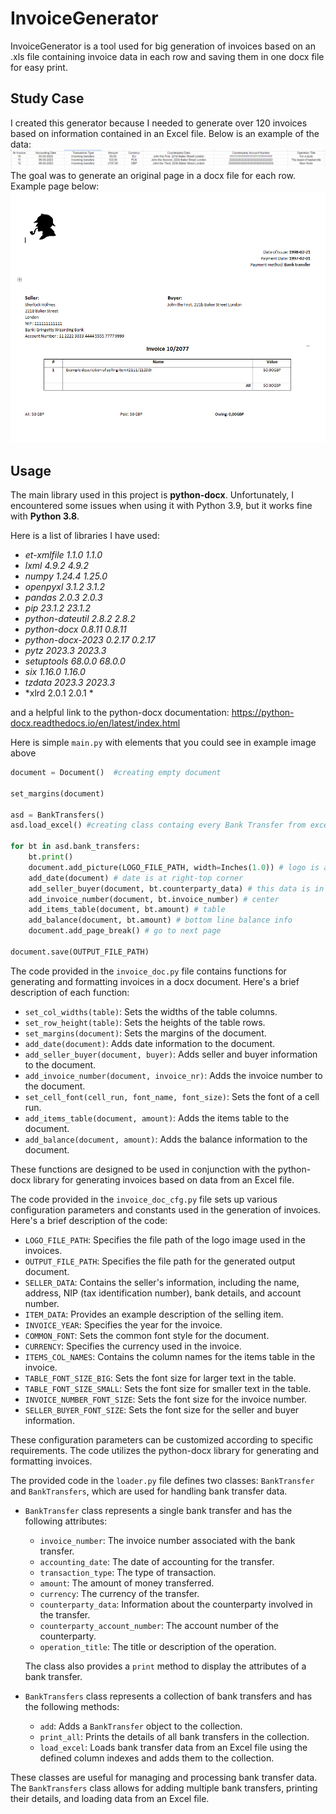 # InvoiceGenerator
InvoiceGenerator is a tool used for big generation of invoices based on an .xls file containing invoice data in each row and saving them in one docx file for easy print.

## Study Case
I created this generator because I needed to generate over 120 invoices based on information contained in an Excel file. Below is an example of the data:
![Excel Screenshot](readme_img/excel.png)
The goal was to generate an original page in a docx file for each row.
Example page below:
![Doc Screenshot](readme_img/doc.png)

## Usage
The main library used in this project is **python-docx**. Unfortunately, I encountered some issues when using it with Python 3.9, but it works fine with **Python 3.8**.

Here is a list of libraries I have used:
 - *et-xmlfile	1.1.0	1.1.0*
- *lxml	4.9.2	4.9.2*
- *numpy	1.24.4	1.25.0*
- *openpyxl	3.1.2	3.1.2*
- *pandas	2.0.3	2.0.3*
- *pip	23.1.2	23.1.2*
- *python-dateutil	2.8.2	2.8.2*
- *python-docx	0.8.11	0.8.11*
- *python-docx-2023	0.2.17	0.2.17*
- *pytz	2023.3	2023.3*
- *setuptools	68.0.0	68.0.0*
- *six	1.16.0	1.16.0*
- *tzdata	2023.3	2023.3*
- *xlrd	2.0.1	2.0.1 *

and a helpful link to the python-docx documentation:
https://python-docx.readthedocs.io/en/latest/index.html

Here is simple `main.py` with elements that you could see in example image above
```python 
document = Document()  #creating empty document

set_margins(document)

asd = BankTransfers() 
asd.load_excel() #creating class containg every Bank Transfer from excel file

for bt in asd.bank_transfers:
    bt.print()
    document.add_picture(LOGO_FILE_PATH, width=Inches(1.0)) # logo is at left-top corner
    add_date(document) # date is at right-top corner
    add_seller_buyer(document, bt.counterparty_data) # this data is in the middle
    add_invoice_number(document, bt.invoice_number) # center
    add_items_table(document, bt.amount) # table 
    add_balance(document, bt.amount) # bottom line balance info
    document.add_page_break() # go to next page

document.save(OUTPUT_FILE_PATH)
```

The code provided in the `invoice_doc.py` file contains functions for generating and formatting invoices in a docx document. Here's a brief description of each function:

- `set_col_widths(table)`: Sets the widths of the table columns.
- `set_row_height(table)`: Sets the heights of the table rows.
- `set_margins(document)`: Sets the margins of the document.
- `add_date(document)`: Adds date information to the document.
- `add_seller_buyer(document, buyer)`: Adds seller and buyer information to the document.
- `add_invoice_number(document, invoice_nr)`: Adds the invoice number to the document.
- `set_cell_font(cell_run, font_name, font_size)`: Sets the font of a cell run.
- `add_items_table(document, amount)`: Adds the items table to the document.
- `add_balance(document, amount)`: Adds the balance information to the document.

These functions are designed to be used in conjunction with the python-docx library for generating invoices based on data from an Excel file.

The code provided in the `invoice_doc_cfg.py` file sets up various configuration parameters and constants used in the generation of invoices. Here's a brief description of the code:

- `LOGO_FILE_PATH`: Specifies the file path of the logo image used in the invoices.
- `OUTPUT_FILE_PATH`: Specifies the file path for the generated output document.
- `SELLER_DATA`: Contains the seller's information, including the name, address, NIP (tax identification number), bank details, and account number.
- `ITEM_DATA`: Provides an example description of the selling item.
- `INVOICE_YEAR`: Specifies the year for the invoice.
- `COMMON_FONT`: Sets the common font style for the document.
- `CURRENCY`: Specifies the currency used in the invoice.
- `ITEMS_COL_NAMES`: Contains the column names for the items table in the invoice.
- `TABLE_FONT_SIZE_BIG`: Sets the font size for larger text in the table.
- `TABLE_FONT_SIZE_SMALL`: Sets the font size for smaller text in the table.
- `INVOICE_NUMBER_FONT_SIZE`: Sets the font size for the invoice number.
- `SELLER_BUYER_FONT_SIZE`: Sets the font size for the seller and buyer information.

These configuration parameters can be customized according to specific requirements. The code utilizes the python-docx library for generating and formatting invoices.

The provided code in the `loader.py` file defines two classes: `BankTransfer` and `BankTransfers`, which are used for handling bank transfer data.

- `BankTransfer` class represents a single bank transfer and has the following attributes:
  - `invoice_number`: The invoice number associated with the bank transfer.
  - `accounting_date`: The date of accounting for the transfer.
  - `transaction_type`: The type of transaction.
  - `amount`: The amount of money transferred.
  - `currency`: The currency of the transfer.
  - `counterparty_data`: Information about the counterparty involved in the transfer.
  - `counterparty_account_number`: The account number of the counterparty.
  - `operation_title`: The title or description of the operation.

  The class also provides a `print` method to display the attributes of a bank transfer.

- `BankTransfers` class represents a collection of bank transfers and has the following methods:
  - `add`: Adds a `BankTransfer` object to the collection.
  - `print_all`: Prints the details of all bank transfers in the collection.
  - `load_excel`: Loads bank transfer data from an Excel file using the defined column indexes and adds them to the collection.

These classes are useful for managing and processing bank transfer data. The `BankTransfers` class allows for adding multiple bank transfers, printing their details, and loading data from an Excel file.


